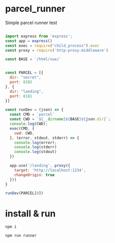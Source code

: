 # parcel_runner

Simple parcel runner test


```javascript

import express from 'express';
const app = express()
const exec = require("child_process").exec
const proxy = require('http-proxy-middleware')

const BASE = `/html/vue/`


const PARCEL = [{
  dir: "secret",
  port: 8282
}, {
  dir: "landing",
  port: 8181
}]

const runDev = (json) => {
  const CMD = `parcel`
  const CWD = `${__dirname}${BASE}${json.dir}`;
  console.log(CWD);
  exec(CMD, {
    cwd: CWD,
  }, (error, stdout, stderr) => {
    console.log(error);
    console.log(stderr)
    console.log(stdout)
  })

  app.use('/landing', proxy({
    target: 'http://localhost:1234',
    changeOrigin: true
  }))
}

runDev(PARCEL[0])
```
# install & run

``` npm i ```

``` npm run runner ```


